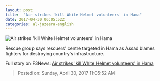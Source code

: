 ```yaml
---
layout: post
title:  "Air strikes 'kill White Helmet volunteers' in Hama"
date: 2017-04-30 06:05:52Z
categories: al-jazeera-english
---
```


![Air strikes 'kill White Helmet volunteers' in Hama](http://www.aljazeera.com/mritems/Images/2017/2/19/47454ed24abc448b8c73c2a89a500bcc_18.jpg)

Rescue group says rescuers' centre targeted in Hama as Assad blames fighters for destroying country's infrastructure.


Full story on F3News: [Air strikes 'kill White Helmet volunteers' in Hama](http://www.f3nws.com/n/vbzDHF)

> Posted on: Sunday, April 30, 2017 11:05:52 AM
